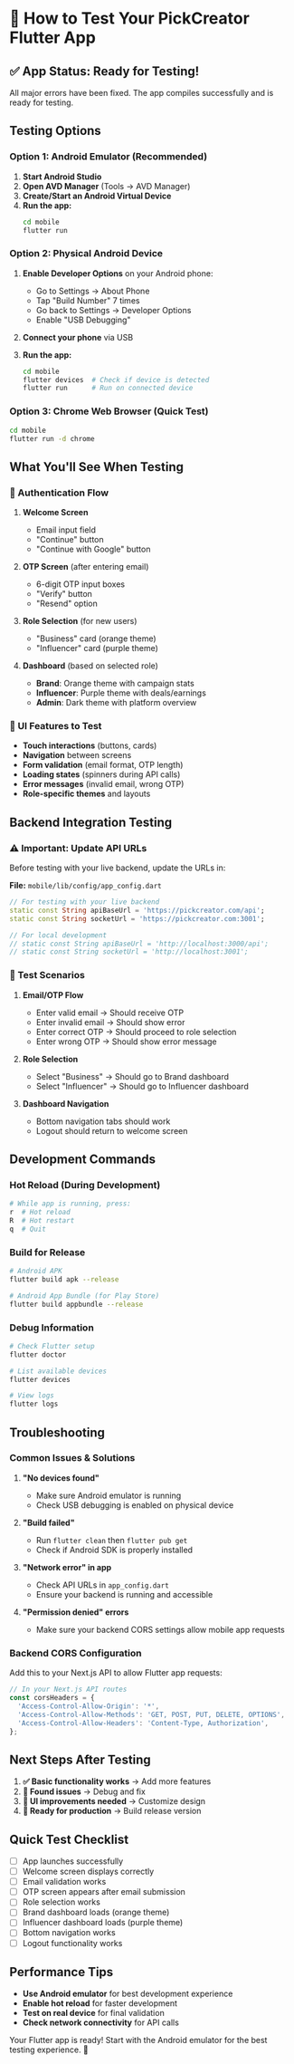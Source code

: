 # 🚀 How to Test Your PickCreator Flutter App

## ✅ **App Status: Ready for Testing!**

All major errors have been fixed. The app compiles successfully and is ready for testing.

## **Testing Options**

### **Option 1: Android Emulator (Recommended)**

1. **Start Android Studio**
2. **Open AVD Manager** (Tools → AVD Manager)
3. **Create/Start an Android Virtual Device**
4. **Run the app:**
   ```bash
   cd mobile
   flutter run
   ```

### **Option 2: Physical Android Device**

1. **Enable Developer Options** on your Android phone:
   - Go to Settings → About Phone
   - Tap "Build Number" 7 times
   - Go back to Settings → Developer Options
   - Enable "USB Debugging"

2. **Connect your phone** via USB

3. **Run the app:**
   ```bash
   cd mobile
   flutter devices  # Check if device is detected
   flutter run      # Run on connected device
   ```

### **Option 3: Chrome Web Browser (Quick Test)**

```bash
cd mobile
flutter run -d chrome
```

## **What You'll See When Testing**

### **🔐 Authentication Flow**

1. **Welcome Screen**
   - Email input field
   - "Continue" button
   - "Continue with Google" button

2. **OTP Screen** (after entering email)
   - 6-digit OTP input boxes
   - "Verify" button
   - "Resend" option

3. **Role Selection** (for new users)
   - "Business" card (orange theme)
   - "Influencer" card (purple theme)

4. **Dashboard** (based on selected role)
   - **Brand**: Orange theme with campaign stats
   - **Influencer**: Purple theme with deals/earnings
   - **Admin**: Dark theme with platform overview

### **🎨 UI Features to Test**

- **Touch interactions** (buttons, cards)
- **Navigation** between screens
- **Form validation** (email format, OTP length)
- **Loading states** (spinners during API calls)
- **Error messages** (invalid email, wrong OTP)
- **Role-specific themes** and layouts

## **Backend Integration Testing**

### **⚠️ Important: Update API URLs**

Before testing with your live backend, update the URLs in:

**File:** `mobile/lib/config/app_config.dart`

```dart
// For testing with your live backend
static const String apiBaseUrl = 'https://pickcreator.com/api';
static const String socketUrl = 'https://pickcreator.com:3001';

// For local development
// static const String apiBaseUrl = 'http://localhost:3000/api';
// static const String socketUrl = 'http://localhost:3001';
```

### **🧪 Test Scenarios**

1. **Email/OTP Flow**
   - Enter valid email → Should receive OTP
   - Enter invalid email → Should show error
   - Enter correct OTP → Should proceed to role selection
   - Enter wrong OTP → Should show error message

2. **Role Selection**
   - Select "Business" → Should go to Brand dashboard
   - Select "Influencer" → Should go to Influencer dashboard

3. **Dashboard Navigation**
   - Bottom navigation tabs should work
   - Logout should return to welcome screen

## **Development Commands**

### **Hot Reload (During Development)**
```bash
# While app is running, press:
r  # Hot reload
R  # Hot restart
q  # Quit
```

### **Build for Release**
```bash
# Android APK
flutter build apk --release

# Android App Bundle (for Play Store)
flutter build appbundle --release
```

### **Debug Information**
```bash
# Check Flutter setup
flutter doctor

# List available devices
flutter devices

# View logs
flutter logs
```

## **Troubleshooting**

### **Common Issues & Solutions**

1. **"No devices found"**
   - Make sure Android emulator is running
   - Check USB debugging is enabled on physical device

2. **"Build failed"**
   - Run `flutter clean` then `flutter pub get`
   - Check if Android SDK is properly installed

3. **"Network error" in app**
   - Check API URLs in `app_config.dart`
   - Ensure your backend is running and accessible

4. **"Permission denied" errors**
   - Make sure your backend CORS settings allow mobile app requests

### **Backend CORS Configuration**

Add this to your Next.js API to allow Flutter app requests:

```javascript
// In your Next.js API routes
const corsHeaders = {
  'Access-Control-Allow-Origin': '*',
  'Access-Control-Allow-Methods': 'GET, POST, PUT, DELETE, OPTIONS',
  'Access-Control-Allow-Headers': 'Content-Type, Authorization',
};
```

## **Next Steps After Testing**

1. **✅ Basic functionality works** → Add more features
2. **🔧 Found issues** → Debug and fix
3. **🎨 UI improvements needed** → Customize design
4. **📱 Ready for production** → Build release version

## **Quick Test Checklist**

- [ ] App launches successfully
- [ ] Welcome screen displays correctly
- [ ] Email validation works
- [ ] OTP screen appears after email submission
- [ ] Role selection works
- [ ] Brand dashboard loads (orange theme)
- [ ] Influencer dashboard loads (purple theme)
- [ ] Bottom navigation works
- [ ] Logout functionality works

## **Performance Tips**

- **Use Android emulator** for best development experience
- **Enable hot reload** for faster development
- **Test on real device** for final validation
- **Check network connectivity** for API calls

Your Flutter app is ready! Start with the Android emulator for the best testing experience. 🎉
